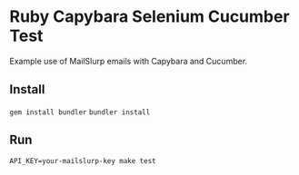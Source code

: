 # Ruby Capybara Selenium Cucumber Test
Example use of MailSlurp emails with Capybara and Cucumber.

## Install
`gem install bundler`
`bundler install`

## Run
`API_KEY=your-mailslurp-key make test`
